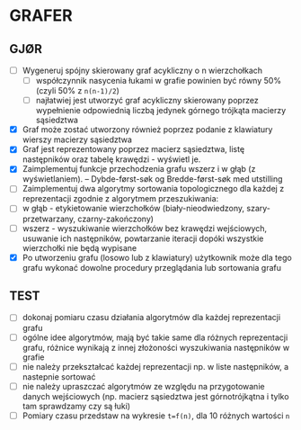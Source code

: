 # GRAFER

## GJØR

- [ ] Wygeneruj spójny skierowany graf acykliczny o n wierzchołkach
  - [ ] współczynnik nasycenia łukami w grafie powinien być równy 50% (czyli 50% z `n(n-1)/2`)
  - [ ] najłatwiej jest utworzyć graf acykliczny skierowany poprzez wypełnienie odpowiednią liczbą jedynek górnego trójkąta macierzy sąsiedztwa
- [x] Graf może zostać utworzony również poprzez podanie z klawiatury wierszy macierzy sąsiedztwa
- [X] Graf jest reprezentowany poprzez macierz sąsiedztwa, listę następników oraz tabelę krawędzi - wyświetl je.
- [X] Zaimplementuj funkcje przechodzenia grafu wszerz i w głąb (z wyświetlaniem). – Dybde-først-søk og Bredde-først-søk med utstilling
- [ ] Zaimplementuj dwa algorytmy sortowania topologicznego dla każdej z reprezentacji zgodnie z algorytmem przeszukiwania:
- [ ] w głąb - etykietowanie wierzchołków (biały-nieodwiedzony, szary-przetwarzany, czarny-zakończony)
- [ ] wszerz - wyszukiwanie wierzchołków bez krawędzi wejściowych, usuwanie ich następników, powtarzanie iteracji dopóki wszystkie wierzchołki nie będą wypisane
- [X] Po utworzeniu grafu (losowo lub z klawiatury) użytkownik może dla tego grafu wykonać dowolne procedury przeglądania lub sortowania grafu

## TEST

- [ ] dokonaj pomiaru czasu działania algorytmów dla każdej reprezentacji grafu
- [ ] ogólne idee algorytmów, mają być takie same dla różnych reprezentacji grafu, różnice wynikają z innej złożoności wyszukiwania następników w grafie
- [ ] nie należy przekształcać każdej reprezentacji np. w liste następników, a nastepnie sortować
- [ ] nie należy upraszczać algorytmów ze względu na przygotowanie danych wejściowych (np. macierz sąsiedztwa jest górnotrójkątna i tylko tam sprawdzamy czy są łuki)
- [ ] Pomiary czasu przedstaw na wykresie `t=f(n)`, dla 10 różnych wartości `n`
